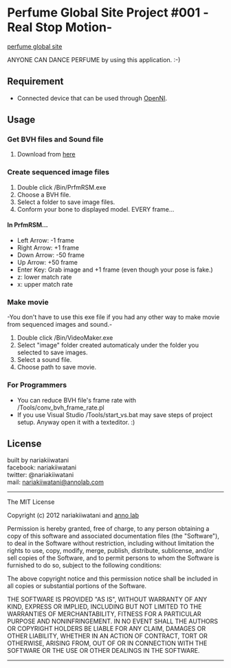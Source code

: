 # Perfume Global Site Project #001 -Real Stop Motion-
[perfume global site]( http://www.perfume-global.com/ )

ANYONE CAN DANCE PERFUME by using this application. :-)

## Requirement
* Connected device that can be used through [OpenNI]( http://www.openni.org/ "OpenNI").

## Usage
### Get BVH files and Sound file
1. Download from [here]( http://www.perfume-global.com/ "perfume global site")

### Create sequenced image files
1. Double click /Bin/PrfmRSM.exe
1. Choose a BVH file.
1. Select a folder to save image files.
1. Conform your bone to displayed model. EVERY frame...

#### In PrfmRSM...
* Left Arrow: \-1 frame
* Right Arrow: \+1 frame
* Down Arrow: \-50 frame
* Up Arrow: \+50 frame
* Enter Key: Grab image and \+1 frame (even though your pose is fake.)
* z: lower match rate
* x: upper match rate

### Make movie
-You don't have to use this exe file if you had any other way to make movie from sequenced images and sound.-
1. Double click /Bin/VideoMaker.exe
1. Select "image" folder created automaticaly under the folder you selected to save images.
1. Select a sound file.
1. Choose path to save movie.

### For Programmers
* You can reduce BVH file's frame rate with /Tools/conv_bvh_frame_rate.pl
* If you use Visual Studio /Tools/start_vs.bat may save steps of project setup. Anyway open it with a texteditor. :)

## License
built by nariakiiwatani  
facebook: nariakiiwatani  
twitter: @nariakiiwatani  
mail: nariakiiwatani@annolab.com  

----------------------------------------------------------

The MIT License

Copyright (c) 2012 nariakiiwatani and [anno lab]( http://www.annolab.com/ "anno lab")

Permission is hereby granted, free of charge, to any person obtaining a copy
of this software and associated documentation files (the "Software"), to deal
in the Software without restriction, including without limitation the rights
to use, copy, modify, merge, publish, distribute, sublicense, and/or sell
copies of the Software, and to permit persons to whom the Software is
furnished to do so, subject to the following conditions:

The above copyright notice and this permission notice shall be included in
all copies or substantial portions of the Software.

THE SOFTWARE IS PROVIDED "AS IS", WITHOUT WARRANTY OF ANY KIND, EXPRESS OR
IMPLIED, INCLUDING BUT NOT LIMITED TO THE WARRANTIES OF MERCHANTABILITY,
FITNESS FOR A PARTICULAR PURPOSE AND NONINFRINGEMENT. IN NO EVENT SHALL THE
AUTHORS OR COPYRIGHT HOLDERS BE LIABLE FOR ANY CLAIM, DAMAGES OR OTHER
LIABILITY, WHETHER IN AN ACTION OF CONTRACT, TORT OR OTHERWISE, ARISING FROM,
OUT OF OR IN CONNECTION WITH THE SOFTWARE OR THE USE OR OTHER DEALINGS IN
THE SOFTWARE.

----------------------------------------------------------
